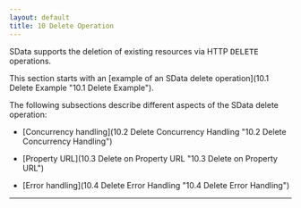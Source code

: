 ```yaml
---
layout: default
title: 10 Delete Operation
---
```


SData supports the&nbsp;deletion of existing resources via HTTP <tt>DELETE</tt>
operations.

This section starts with an [example of an SData&nbsp;delete
operation](10.1 Delete Example "10.1 Delete Example").

The following subsections describe different aspects of the SData delete
operation:

*   [Concurrency handling](10.2 Delete Concurrency Handling "10.2 Delete Concurrency Handling")&nbsp;
*   [Property URL](10.3 Delete on Property URL "10.3 Delete on Property URL")

*   [Error handling](10.4 Delete Error Handling "10.4 Delete Error Handling")

* * *